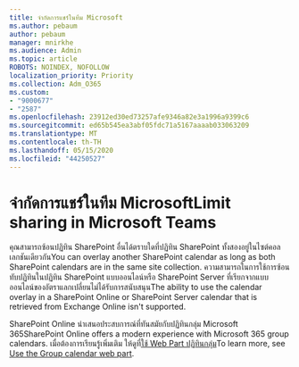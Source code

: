 ```yaml
---
title: จํากัดการแชร์ในทีม Microsoft
ms.author: pebaum
author: pebaum
manager: mnirkhe
ms.audience: Admin
ms.topic: article
ROBOTS: NOINDEX, NOFOLLOW
localization_priority: Priority
ms.collection: Adm_O365
ms.custom:
- "9000677"
- "2587"
ms.openlocfilehash: 23912ed30ed73257afe9346a82e3a1996a9399c6
ms.sourcegitcommit: ed65b545ea3abf05fdc71a5167aaaab033063209
ms.translationtype: MT
ms.contentlocale: th-TH
ms.lasthandoff: 05/15/2020
ms.locfileid: "44250527"
---
```

# <a name="limit-sharing-in-microsoft-teams"></a><span data-ttu-id="d8fc7-102">จํากัดการแชร์ในทีม Microsoft</span><span class="sxs-lookup"><span data-stu-id="d8fc7-102">Limit sharing in Microsoft Teams</span></span>

<span data-ttu-id="d8fc7-103">คุณสามารถซ้อนปฏิทิน SharePoint อื่นได้ตราบใดที่ปฏิทิน SharePoint ทั้งสองอยู่ในไซต์คอลเลกชันเดียวกัน</span><span class="sxs-lookup"><span data-stu-id="d8fc7-103">You can overlay another SharePoint calendar as long as both SharePoint calendars are in the same site collection.</span></span> <span data-ttu-id="d8fc7-104">ความสามารถในการใช้การซ้อนทับปฏิทินในปฏิทิน SharePoint แบบออนไลน์หรือ SharePoint Server ที่เรียกจากแบบออนไลน์ของอัตราแลกเปลี่ยนไม่ได้รับการสนับสนุน</span><span class="sxs-lookup"><span data-stu-id="d8fc7-104">The ability to use the calendar overlay in a SharePoint Online or SharePoint Server calendar that is retrieved from Exchange Online isn't supported.</span></span>

<span data-ttu-id="d8fc7-105">SharePoint Online นําเสนอประสบการณ์ที่ทันสมัยกับปฏิทินกลุ่ม Microsoft 365</span><span class="sxs-lookup"><span data-stu-id="d8fc7-105">SharePoint Online offers a modern experience with Microsoft 365 group calendars.</span></span> <span data-ttu-id="d8fc7-106">เมื่อต้องการเรียนรู้เพิ่มเติม ให้ดูที่[ใช้ Web Part ปฏิทินกลุ่ม](https://support.microsoft.com/en-us/office/use-the-group-calendar-web-part-eaf3c04d-5699-48cb-8b5e-3caa887d51ce)</span><span class="sxs-lookup"><span data-stu-id="d8fc7-106">To learn more, see [Use the Group calendar web part](https://support.microsoft.com/en-us/office/use-the-group-calendar-web-part-eaf3c04d-5699-48cb-8b5e-3caa887d51ce).</span></span>
